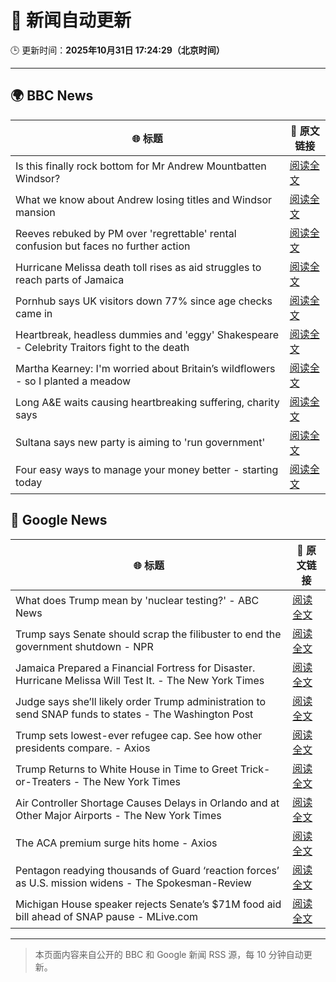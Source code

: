 # 🧠 新闻自动更新

🕒 更新时间：**2025年10月31日 17:24:29（北京时间）**

---

## 🌍 BBC News

| 🌐 标题 | 🔗 原文链接 |
|--------|-------------|
| Is this finally rock bottom for Mr Andrew Mountbatten Windsor? | [阅读全文](https://www.bbc.com/news/articles/c62elnjnqqxo?at_medium=RSS&at_campaign=rss) |
| What we know about Andrew losing titles and Windsor mansion | [阅读全文](https://www.bbc.com/news/articles/c5ylk9r336zo?at_medium=RSS&at_campaign=rss) |
| Reeves rebuked by PM over 'regrettable' rental confusion but faces no further action | [阅读全文](https://www.bbc.com/news/articles/cvgk40l8jm7o?at_medium=RSS&at_campaign=rss) |
| Hurricane Melissa death toll rises as aid struggles to reach parts of Jamaica | [阅读全文](https://www.bbc.com/news/articles/clylqpyg8pjo?at_medium=RSS&at_campaign=rss) |
| Pornhub says UK visitors down 77% since age checks came in | [阅读全文](https://www.bbc.com/news/articles/cgkz3m3re1zo?at_medium=RSS&at_campaign=rss) |
| Heartbreak, headless dummies and  'eggy' Shakespeare - Celebrity Traitors fight to the death | [阅读全文](https://www.bbc.com/news/articles/cvgvqj5w233o?at_medium=RSS&at_campaign=rss) |
| Martha Kearney: I'm worried about Britain’s wildflowers - so I planted a meadow | [阅读全文](https://www.bbc.com/news/articles/c3rjnlv8ejxo?at_medium=RSS&at_campaign=rss) |
| Long A&E waits causing heartbreaking suffering, charity says | [阅读全文](https://www.bbc.com/news/articles/c4gwkjzx088o?at_medium=RSS&at_campaign=rss) |
| Sultana says new party is aiming to 'run government' | [阅读全文](https://www.bbc.com/news/articles/cly2xjgpg92o?at_medium=RSS&at_campaign=rss) |
| Four easy ways to manage your money better - starting today | [阅读全文](https://www.bbc.com/news/articles/c6258nn89dgo?at_medium=RSS&at_campaign=rss) |

## 📰 Google News

| 🌐 标题 | 🔗 原文链接 |
|--------|-------------|
| What does Trump mean by 'nuclear testing?' - ABC News | [阅读全文](https://news.google.com/rss/articles/CBMifEFVX3lxTE1WYmNsVUhOWnFTeWZRcXN3MG52LW1oM0tQZDVkSC0xRzZGc1pTVkYtbnZ4NmZYWjdYUnE3aWo5UzJZTExOLVdiRFczelZ5Y3ZjUkRXNEkyTzRIcGpPSnRSYUFRdzloSWlwR0lneG15bHA4WnI1VGRyM1BfZ3nSAYIBQVVfeXFMTVMzamhZcDNEUlh4UUM0a2hfVlB0VS1RbS1TektHUExSSVZTUEdXS0xoMUFXb1U5Nl9kcDVDdmpJR0FEeW9GLWgzUEVwM0tYMlNLZVF3UHE5RDlMcmZfcnR5S0VUbnotaVBray1qcmp0REkyTE1WVTBNMjVYUUY1TVFIUQ?oc=5) |
| Trump says Senate should scrap the filibuster to end the government shutdown - NPR | [阅读全文](https://news.google.com/rss/articles/CBMinwFBVV95cUxOUUxvNTVVb01NZEE5TjJlWFdGcVQzTDIyVC1zbEdWM05jMWswUmRjZ0NzNUgtdTdobm9Sa3YzWlZ3RG1hZmV6VFRxSzc1YlNOZGhYdGFDTEptXzJPa3ZscWgwNlhaN0F6azJjakItUVdwWGx5a1BQTDB3c01VT0g5ZUlnWk9hMXl1OUwtaXpQMHRNLWJHXzNld3NxZmNGcGs?oc=5) |
| Jamaica Prepared a Financial Fortress for Disaster. Hurricane Melissa Will Test It. - The New York Times | [阅读全文](https://news.google.com/rss/articles/CBMisAFBVV95cUxQUDRZR0tyTFE5cm1jTGU4SjJrT0FpYnFLNkJ4cXl1a1RXcXdDTVRiQmdGQjV0SS1YazVTbjFuZEY3WHhiRWZUZS14MUg5YjNXYkxXTDk4NWxkOGEzdHhGdWlVVmhtelRkZ1BUVzlOcUJ6ZlpYbzZ2R185Wmc4YWtIdTFmRnk3U1VJSjl0UUFuVEt2aDYyN18waXhST1FFSDg1dEpJbGJ2NmVuTGc4dm5QQQ?oc=5) |
| Judge says she’ll likely order Trump administration to send SNAP funds to states - The Washington Post | [阅读全文](https://news.google.com/rss/articles/CBMiigFBVV95cUxQWjRyNWRIaHdmb1lnSno3NHI2NW5FZ1lNTjktaWVFTVhRd2hZUnItZUZTLTMtbWpWMW8xNXVlb0dRRW9MOWVvOU9jRURFV2NiREV6eDF6OENqSHZleFBteWxkazFrbUZfeThWTWxvR21KeW9LNlZrOFRPT010ajVOZzB3bXdjanlGbmc?oc=5) |
| Trump sets lowest-ever refugee cap. See how other presidents compare. - Axios | [阅读全文](https://news.google.com/rss/articles/CBMijgFBVV95cUxPVzBONDdMamtrQml0XzFGR0lkRkRwTG1jN044Wm9Bd1NhLXFVeUwxbDIweU11anFWc2JxdHAwUklCVnZXODRZV1ZuSEdsWjJTRVBZd290SDhtMVJmMWE1X2JfcTMySG1KanRqNUFGbDJNWFpHeGwzbTZDd0pmVkhIcWplVVNNcGxWTVVUN1dB?oc=5) |
| Trump Returns to White House in Time to Greet Trick-or-Treaters - The New York Times | [阅读全文](https://news.google.com/rss/articles/CBMijgFBVV95cUxPSGk1QWhDOV9jeXdjN2YyeHBPTV84ZXktal9YR2p5bElsQl9rOGRZOG1HYUxkNk9Pby1zQVNSSzlGXzhtYmpqaTR1Zll2UVdaM1BKR2tWWU9BcmtaLUs0bWNYLS1CV0FQaEw1S0k4UDJUeG1UODhvcDFVWnZuMWFWWnZ2UlpJUzluZFF0TEtn?oc=5) |
| Air Controller Shortage Causes Delays in Orlando and at Other Major Airports - The New York Times | [阅读全文](https://news.google.com/rss/articles/CBMingFBVV95cUxPZGpaTnZ4NFNWY1lBRVdKNDJVdFNVYU93a0piT3lseTg5UFNvN2hKbnBMTjRybHUtcGdKVlByaFdjZlE0T0lHLUE4c1Y2T2xIQ0ZHaE5mdXZPU3RNRlV4LUF3amR4bmtnQUxrWExEbFhRbTNtS0JNZmxYT1QwMDhRMWZzQjhTTlR4cXQxa3phM3BUcTA3b3Q1eUl0andWQQ?oc=5) |
| The ACA premium surge hits home - Axios | [阅读全文](https://news.google.com/rss/articles/CBMibkFVX3lxTE1QNnhyX3MxMUlndEZocXZmNGlTUDZFSlkwT2YtRUFDR1RuZVJuRG1KZUxJem51QUtGQ1lLTDJFRmhLYmMtRnZvcVVPY1NPYmxLclc1ejZsSlVBNXY5MU4yWDFxSDUtSmZwb2dnMnZR?oc=5) |
| Pentagon readying thousands of Guard ‘reaction forces’ as U.S. mission widens - The Spokesman-Review | [阅读全文](https://news.google.com/rss/articles/CBMingFBVV95cUxOSG5BLU9NOGtUcURXbndyS3Jfa2dXZUhhUlBYWEVEUHIwNFhIVnJaSk5sdHg5Z2hkc180QnpIS0w3aWlvMlhqamhSWTQtWDE4bUdicnNSSHE5RUFUVXhKSXFhUFBNQWlGdkpDMGdEdUNFSnpLd1I3d0ZXUWw1NmM4MzNYbi10SmJWZDhPQzdZUi1FMmR2Qnp3MlloY09Idw?oc=5) |
| Michigan House speaker rejects Senate’s $71M food aid bill ahead of SNAP pause - MLive.com | [阅读全文](https://news.google.com/rss/articles/CBMivAFBVV95cUxOcVlIU1NQR18yZjFKaGY4XzRGeUVLemxpbGNtaFZLYXE1ZFhXbWNVOHpUWkNDZzZrTzFRMU9BRTZ5MlRrTjRXMXVHTjRaUmRLRXNFQ2xBZnV5N1oycllwSHZVQ0pNSk1LZFR5amVmMDM2WTRxUjl3Um1POUI5TnF5bWtBRGFfTldvLXRXX2kwR1k3Z1FkaWMtZ3VvYTZodFVuVWMtcTVMZHQxdFptRjV4OXh2bXUzSVhEamNCVA?oc=5) |

---
> 本页面内容来自公开的 BBC 和 Google 新闻 RSS 源，每 10 分钟自动更新。
